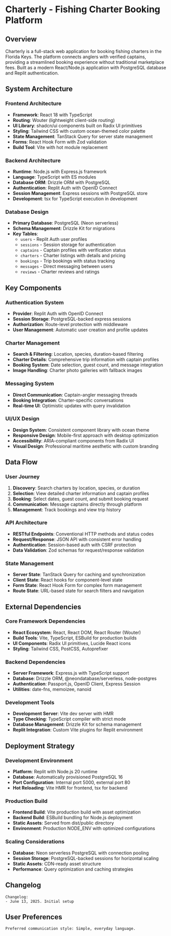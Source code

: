 # Charterly - Fishing Charter Booking Platform

## Overview

Charterly is a full-stack web application for booking fishing charters in the Florida Keys. The platform connects anglers with verified captains, providing a streamlined booking experience without traditional marketplace fees. Built as a modern React/Node.js application with PostgreSQL database and Replit authentication.

## System Architecture

### Frontend Architecture
- **Framework**: React 18 with TypeScript
- **Routing**: Wouter (lightweight client-side routing)
- **UI Library**: shadcn/ui components built on Radix UI primitives
- **Styling**: Tailwind CSS with custom ocean-themed color palette
- **State Management**: TanStack Query for server state management
- **Forms**: React Hook Form with Zod validation
- **Build Tool**: Vite with hot module replacement

### Backend Architecture
- **Runtime**: Node.js with Express.js framework
- **Language**: TypeScript with ES modules
- **Database ORM**: Drizzle ORM with PostgreSQL
- **Authentication**: Replit Auth with OpenID Connect
- **Session Management**: Express sessions with PostgreSQL store
- **Development**: tsx for TypeScript execution in development

### Database Design
- **Primary Database**: PostgreSQL (Neon serverless)
- **Schema Management**: Drizzle Kit for migrations
- **Key Tables**:
  - `users` - Replit Auth user profiles
  - `sessions` - Session storage for authentication
  - `captains` - Captain profiles with verification status
  - `charters` - Charter listings with details and pricing
  - `bookings` - Trip bookings with status tracking
  - `messages` - Direct messaging between users
  - `reviews` - Charter reviews and ratings

## Key Components

### Authentication System
- **Provider**: Replit Auth with OpenID Connect
- **Session Storage**: PostgreSQL-backed express sessions
- **Authorization**: Route-level protection with middleware
- **User Management**: Automatic user creation and profile updates

### Charter Management
- **Search & Filtering**: Location, species, duration-based filtering
- **Charter Details**: Comprehensive trip information with captain profiles
- **Booking System**: Date selection, guest count, and message integration
- **Image Handling**: Charter photo galleries with fallback images

### Messaging System
- **Direct Communication**: Captain-angler messaging threads
- **Booking Integration**: Charter-specific conversations
- **Real-time UI**: Optimistic updates with query invalidation

### UI/UX Design
- **Design System**: Consistent component library with ocean theme
- **Responsive Design**: Mobile-first approach with desktop optimization
- **Accessibility**: ARIA-compliant components from Radix UI
- **Visual Design**: Professional maritime aesthetic with custom branding

## Data Flow

### User Journey
1. **Discovery**: Search charters by location, species, or duration
2. **Selection**: View detailed charter information and captain profiles
3. **Booking**: Select dates, guest count, and submit booking request
4. **Communication**: Message captains directly through platform
5. **Management**: Track bookings and view trip history

### API Architecture
- **RESTful Endpoints**: Conventional HTTP methods and status codes
- **Request/Response**: JSON API with consistent error handling
- **Authentication**: Session-based auth with CSRF protection
- **Data Validation**: Zod schemas for request/response validation

### State Management
- **Server State**: TanStack Query for caching and synchronization
- **Client State**: React hooks for component-level state
- **Form State**: React Hook Form for complex form management
- **Route State**: URL-based state for search filters and navigation

## External Dependencies

### Core Framework Dependencies
- **React Ecosystem**: React, React DOM, React Router (Wouter)
- **Build Tools**: Vite, TypeScript, ESBuild for production builds
- **UI Components**: Radix UI primitives, Lucide React icons
- **Styling**: Tailwind CSS, PostCSS, Autoprefixer

### Backend Dependencies
- **Server Framework**: Express.js with TypeScript support
- **Database**: Drizzle ORM, @neondatabase/serverless, node-postgres
- **Authentication**: Passport.js, OpenID Client, Express Session
- **Utilities**: date-fns, memoizee, nanoid

### Development Tools
- **Development Server**: Vite dev server with HMR
- **Type Checking**: TypeScript compiler with strict mode
- **Database Management**: Drizzle Kit for schema management
- **Replit Integration**: Custom Vite plugins for Replit environment

## Deployment Strategy

### Development Environment
- **Platform**: Replit with Node.js 20 runtime
- **Database**: Automatically provisioned PostgreSQL 16
- **Port Configuration**: Internal port 5000, external port 80
- **Hot Reloading**: Vite HMR for frontend, tsx for backend

### Production Build
- **Frontend Build**: Vite production build with asset optimization
- **Backend Build**: ESBuild bundling for Node.js deployment
- **Static Assets**: Served from dist/public directory
- **Environment**: Production NODE_ENV with optimized configurations

### Scaling Considerations
- **Database**: Neon serverless PostgreSQL with connection pooling
- **Session Storage**: PostgreSQL-backed sessions for horizontal scaling
- **Static Assets**: CDN-ready asset structure
- **Performance**: Query optimization and caching strategies

## Changelog

```
Changelog:
- June 13, 2025. Initial setup
```

## User Preferences

```
Preferred communication style: Simple, everyday language.
```